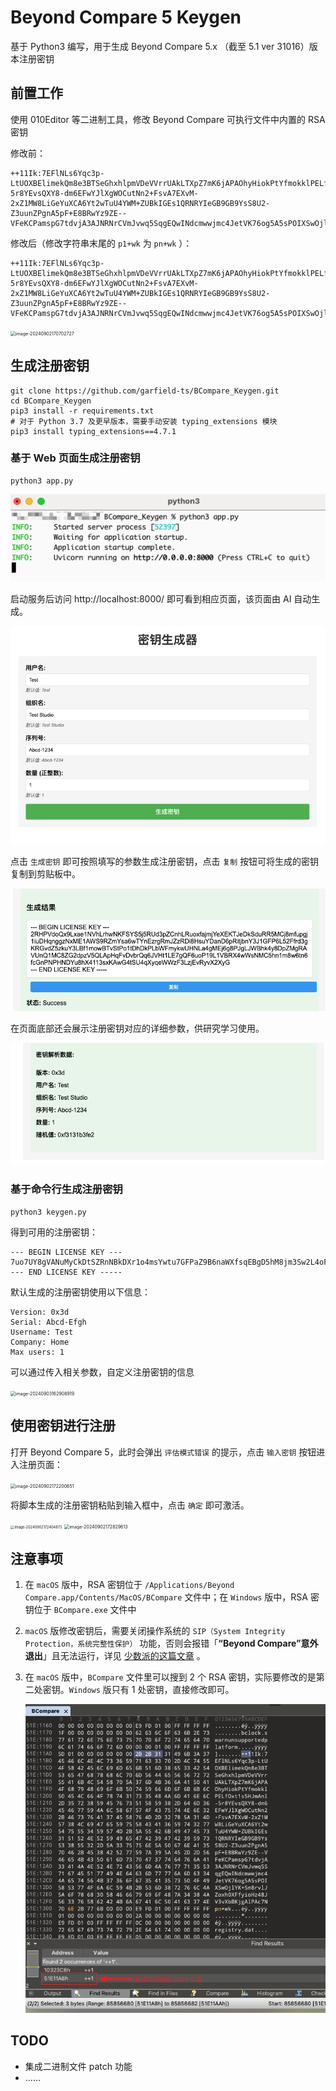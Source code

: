 # Beyond Compare 5 Keygen
基于 Python3 编写，用于生成 Beyond Compare 5.x （截至 5.1 ver 31016）版本注册密钥
## 前置工作
使用 010Editor 等二进制工具，修改 Beyond Compare 可执行文件中内置的 RSA 密钥

修改前：
```
++11Ik:7EFlNLs6Yqc3p-LtUOXBElimekQm8e3BTSeGhxhlpmVDeVVrrUAkLTXpZ7mK6jAPAOhyHiokPtYfmokklPELfOxt1s5HJmAnl-5r8YEvsQXY8-dm6EFwYJlXgWOCutNn2+FsvA7EXvM-2xZ1MW8LiGeYuXCA6Yt2wTuU4YWM+ZUBkIGEs1QRNRYIeGB9GB9YsS8U2-Z3uunZPgnA5pF+E8BRwYz9ZE--VFeKCPamspG7tdvjA3AJNRNrCVmJvwq5SqgEQwINdcmwwjmc4JetVK76og5A5sPOIXSwOjlYK+Sm8rvlJZoxh0XFfyioHz48JV3vXbBKjgAlPAc7Np1+wk
```
修改后（修改字符串末尾的 `p1+wk` 为 `pn+wk` ）：
```
++11Ik:7EFlNLs6Yqc3p-LtUOXBElimekQm8e3BTSeGhxhlpmVDeVVrrUAkLTXpZ7mK6jAPAOhyHiokPtYfmokklPELfOxt1s5HJmAnl-5r8YEvsQXY8-dm6EFwYJlXgWOCutNn2+FsvA7EXvM-2xZ1MW8LiGeYuXCA6Yt2wTuU4YWM+ZUBkIGEs1QRNRYIeGB9GB9YsS8U2-Z3uunZPgnA5pF+E8BRwYz9ZE--VFeKCPamspG7tdvjA3AJNRNrCVmJvwq5SqgEQwINdcmwwjmc4JetVK76og5A5sPOIXSwOjlYK+Sm8rvlJZoxh0XFfyioHz48JV3vXbBKjgAlPAc7Npn+wk
```
<img src="asserts/01.png" alt="image-20240902170702727" style="zoom:50%;" /> 

## 生成注册密钥

```shell
git clone https://github.com/garfield-ts/BCompare_Keygen.git
cd BCompare_Keygen
pip3 install -r requirements.txt
# 对于 Python 3.7 及更早版本，需要手动安装 typing_extensions 模块
pip3 install typing_extensions==4.7.1
```
### 基于 Web 页面生成注册密钥
```shell
python3 app.py
```
<img src="./asserts/08.png" alt="image-20250707160150740" /> 

启动服务后访问 http://localhost:8000/ 即可看到相应页面，该页面由 AI 自动生成。

<img src="./asserts/09.png" alt="image-20250707160652595" style="zoom:67%;" /> 

点击 `生成密钥` 即可按照填写的参数生成注册密钥，点击 `复制` 按钮可将生成的密钥复制到剪贴板中。

<img src="./asserts/10.png" alt="image-20250707160933288" style="zoom:67%;" /> 

在页面底部还会展示注册密钥对应的详细参数，供研究学习使用。

<img src="./asserts/11.png" alt="image-20250707161229638" style="zoom:67%;" /> 

### 基于命令行生成注册密钥

```shell
python3 keygen.py
```
得到可用的注册密钥：
```
--- BEGIN LICENSE KEY ---
7uo7UY8gVANuMyCkDtSZRnNBkDXr1o4msYwtu7GFPaZ9B6naWXfsqEBgD5hM8jm3Sw2L4oFHY53VchaHv4j3q4QNiNxPgcv3qz89nKu3VSgQDVpPrAUWKgkjko5Gvck7BBBJmnKbGZJtDTi21WnJ5AMm7upD6QXgbf2BUS7toxB7jzhFLyotDj59KMGkgXMBXeUoa6T7Yt76MZN6UcHqYG5fMLuBp1JfGxpMXE7AMeUXXLwvAxsJGMkC5oS93WoVLopUoBW4SYNpS7YzzirkqZdRt58TbQpqcvwFeD32X2ZamVAv9SjeQUQhyEwktExFwTc541HrJeDV2xqfr4EgbUprSWEu8p
--- END LICENSE KEY -----
```
默认生成的注册密钥使用以下信息：
```
Version: 0x3d
Serial: Abcd-Efgh
Username: Test
Company: Home
Max users: 1
```
可以通过传入相关参数，自定义注册密钥的信息

<img src="asserts/06.png" alt="image-20240903162908919" style="zoom:50%;" /> 

## 使用密钥进行注册
打开 Beyond Compare 5，此时会弹出 `评估模式错误` 的提示，点击 `输入密钥` 按钮进入注册页面：

<img src="asserts/03.png" alt="image-20240902172200651" style="zoom:50%;" /> 

将脚本生成的注册密钥粘贴到输入框中，点击 `确定` 即可激活。

<img src="asserts/04.png" alt="image-20240902172404873" style="zoom:40%;" /> 

<img src="asserts/05.png" alt="image-20240902172829613" style="zoom:50%;" /> 

## 注意事项

1. 在 `macOS` 版中，RSA 密钥位于 `/Applications/Beyond Compare.app/Contents/MacOS/BCompare` 文件中；在 `Windows` 版中，RSA 密钥位于 `BCompare.exe` 文件中

2. `macOS` 版修改密钥后，需要关闭操作系统的 `SIP（System Integrity Protection，系统完整性保护）` 功能，否则会报错「**“Beyond Compare”意外退出**」且无法运行，详见 [少数派的这篇文章](https://sspai.com/post/55066) 。

3. 在 `macOS` 版中，`BCompare` 文件里可以搜到 2 个 RSA 密钥，实际要修改的是第二处密钥。`Windows` 版只有 1 处密钥，直接修改即可。

   <img src="asserts/07.png" alt="image-20250707104436903" style="zoom:100%;" /> 

## TODO

- 集成二进制文件 patch 功能
- ……
